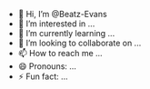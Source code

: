 - 👋 Hi, I’m @Beatz-Evans
- 👀 I’m interested in ...
- 🌱 I’m currently learning ...
- 💞️ I’m looking to collaborate on ...
- 📫 How to reach me ...
- 😄 Pronouns: ...
- ⚡ Fun fact: ...

<!---
Beatz-Evans/Beatz-Evans is a ✨ special ✨ repository because its `README.md` (this file) appears on your GitHub profile.
You can click the Preview link to take a look at your changes.
--->

